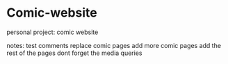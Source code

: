 # Comic-website
personal project: comic website


notes: 
test comments
replace comic pages
add more comic pages
add the rest of the pages
dont forget the media queries
